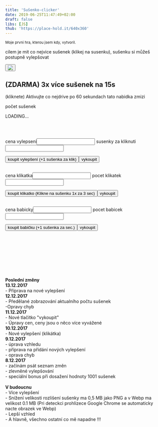 ```yaml
---
title: 'Sušenko-clicker'
date: 2019-06-25T11:47:49+02:00
draft: false
libs: [JS]
thub: 'https://place-hold.it/640x360'
---
```


<link rel="stylesheet" type="text/css" href="cookiegame.css">
<small>Moje prvni hra, kterou jsem kdy, vytvoril.</small>

<p>cilem je mit co nejvice sušenek (klikej na susenku), sušenku si můžeš postupně vylepšovat</p>

<button class="susenka" onclick="kliknul()" id="susenka"><img src="cookieold.png"></button>
<br>

<div class="bonus" id="bonus" onclick="desetkrat()">

<h2 >(ZDARMA) 3x více sušenek na 15s</h2>
<p>(kliknete) Aktivujte co nejdrive po 60 sekundach tato nabidka zmizi</p>

</div>
<p>počet sušenek</p>
<div class="kolemtextsusky">
<p id="textsusky" class="textsusky">LOADING...</p><br>
</div>
<br>
<form name="klik">

cena vylepseni<input class="vetsi" type="text" name="cena">
susenky za kliknuti<input class="pocet" type="text" name="pocet">
<br>

</form>

<button onclick="vylepsi()">koupit vylepšení (+1 sušenka za klik)</button><button onclick="vykup()">vykoupit</button><br><br>

<form name="klikatk">
cena klikatka<input class="vetsi" type="text" name="cena"> 
pocet klikatek<input class="pocet" type="text" name="pocet"> 
</form>

<button onclick="kupK()">koupit klikatko (Klikne na sušenku 1x za 3 sec)</button><button onclick="vykupK()">vykoupit</button><br><br>

<form name="bab">
cena babicky<input class="vetsi" type="text" name="cena">
pocet babicek<input class="pocet" type="text" name="pocet"> 
</form>

<button onclick="kupB()">koupit babičku (+1 sušenka za sec.)</button><button onclick="vykupB()">vykoupit</button><br>

<script type="text/javascript" src="cookiegam.js"></script>

<br><br><br><br><br><br><br>

<p><b>Poslední změny<br></b>
<!--<b> x.12.2017 </b><br>-  <br>-->
<b> 13.12.2017 </b><br>- Příprava na nové vylepšení  <br>
<b> 12.12.2017 </b><br>- Předělané zobrazování aktualního počtu sušenek<br>-Opravy chyb  <br>
<b> 11.12.2017 </b><br>- Nové tlačítko "vykoupit"<br>- Úpravy cen, ceny jsou o něco více vyvážené <br>
<b> 10.12.2017 </b><br>- Nové vylepšení (klikátka) <br>
<b> 9.12.2017 </b><br>- úprava vzhledu <br>- příprava na přidání nových vylepšení <br>- oprava chyb<br> 
<b> 8.12.2017 </b><br>- začínám psát seznam změn<br>- zlevněné vylepšování <br>- speciální bonus při dosažení hodnoty 1001 sušenek  <br><br>
<b>V budoucnu</b> <br>- Více vylepšení <br>- Snížení velikosti rozlišení sušenky ma 0,5 MB jako PNG a v Webp ma velikost 0.1 MB (Pri deteckci prohlizece Google Chrome se automaticky nacte obrazek ve Webp) <br>- Lepší vzhled <br>- A hlavně, všechno ostatní co mě napadne !!!</p>

